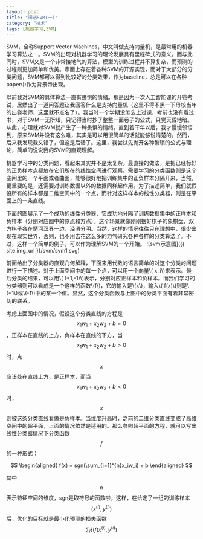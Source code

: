 ```yaml
---
layout: post
title: "闲话SVM(一)"
category: "技术"
tags: [机器学习,SVM]
---
```


SVM，全称Support Vector Machines，中文叫做支持向量机，是最常用的机器学习算法之一。SVM的出现对机器学习的理论发展具有里程碑式的意义。而与此同时，SVM又是一个非常接地气的算法，模型的训练过程并不算复杂，而预测的过程则更加简单和优美。市面上存在着各种SVM的开源实现，而对于大部分的分类问题，SVM都可以得到比较好的分类效果，作为baseline，总是可以在各种paper中作为背景帝出现。

以前我对SVM的具体算法一直有畏惧的情绪。那是因为一次人工智能课的开卷考试，居然出了一道问答题让我回答什么是支持向量机（这里不得不黑一下母校当年的出卷老师，这里就不点名了）。我当时一个学期没怎么上过课，考前也没有看过书，对于SVM一无所知，只记得当时抄了整整一面卷子的公式，只觉天昏地暗。从此，心理就对SVM就产生了一种畏惧的情绪。直到若干年以后，我才慢慢领悟到，原来SVM并没有这么难，其实是可以用很简单的话就能够说清楚的。然而，后来我发现我又错了，但这是后话了。这里，我尝试先抛开各种繁琐的公式与理论，简单的说说我的SVM的直观理解。

<!--more-->

机器学习中的分类问题，看起来其实并不是太复杂。最直接的做法，是把已经标好的正负样本点都放在它们所在的线性空间进行观察。需要学习的分类函数则是这个空间里的一个平面或者曲面，能够很好地把训练集中的正负样本分隔开来，当然，更重要的是，还需要对训练数据以外的数据同样起作用。为了描述简单，我们就假设所有的样本都是二维空间中的一个点，而针对这样样本的线性分类器，则是在平面上的一条直线。

下面的图展示了一个成功的线性分类器，它成功地分隔了训练数据集中的正样本和负样本（分别对应图中的原点和方点）。这个场景就像刚刚摆好棋子的象棋盘，双方棋子各在楚河汉界一边，泾渭分明。当然，这样的情况往往只在理想中，很少出现在现实世界，否则，也不用去花这么多的力气研究各种各样的分类算法了。不过，这样一个简单的例子，可以作为理解SVM的一个开始。
![svm示意图]({{ site.img_url }}/svm/svm1.svg)

前面给出了分类器的直观几何解释，下面来用代数的语言简单的对这个分类的问题进行一下描述。对于上面空间中的每一个点，可以用一个向量\\( x_i\\)来表示。最后分类的结果，可以用\\( (+1,-1)\\)表示，分别对应正样本和负样本。而我们学习的分类器则可以看成是一个这样的函数\\(f\\)，它的输入是\\(x\\)，输入\\( f(x)\\)则是\\(+1\\)或\\(-1\\)中的某一个值。显然，这个分类函数与上图中的分类平面有着非常密切的联系。

考虑上面图中的情况，假设这个分类直线的方程是  $$  x_1w_1 + x_2w_2 + b = 0 $$，正样本在直线的上方，负样本在直线的下方，当$$ x_1w_1 + x_2w_2 + b > 0 $$时，点$$x$$应该处在直线上方，是正样本，而当$$ x_1w_1 + x_2w_2 + b < 0 $$时，$$x$$则被这条分类直线看做是负样本。当维度升高时，之前的二维分类直线变成了高维空间中的超平面，上面的情况依然是适用的。那么参照超平面的方程，就可以写出线性分类器情况下分类函数$$f$$的一种形式：
	
$$
\begin{aligned}
f(x) = sgn(\sum_{i=1}^{n}x_iw_i) + b
\end{aligned}
$$

其中$$n$$表示特征空间的维度，sgn是取符号的函数啦。这样，在给定了一组的训练样本$$(x^{(i) },y^{(i)})$$后，优化的目标就是最小化预测的损失函数$$\sum_i \ell (f(x^{(i)}, y^{(i)})$$